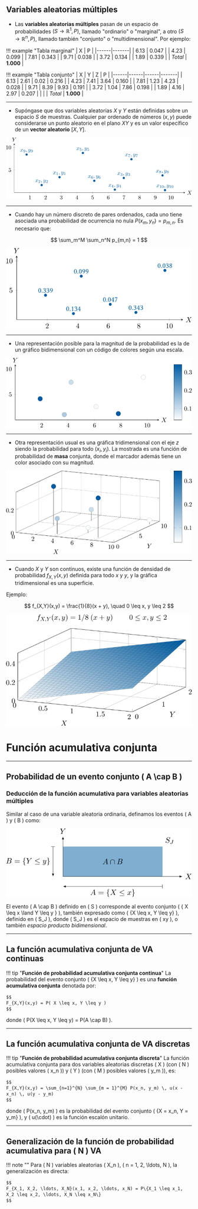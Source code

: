 ## Variables aleatorias múltiples

- Las **variables aleatorias múltiples** pasan de un espacio de probabilidades $(S \rightarrow \mathbb{R}^1, P)$, llamado "ordinario" o "marginal", a otro $(S \rightarrow \mathbb{R}^n, P)$, llamado también "conjunto" o "multidimensional". Por ejemplo:


!!! example "Tabla marginal"
    | X    | P     |
    |------|-------|
    | 6.13 | 0.047 |
    | 4.23 | 0.099 |
    | 7.81 | 0.343 |
    | 9.71 | 0.038 |
    | 3.72 | 0.134 |
    | 1.89 | 0.339 |
    | *Total* | **1.000** |


!!! example "Tabla conjunto"
    | X    | Y    | Z    | P     |
    |------|------|------|-------|
    | 6.13 | 2.61 | 0.02 | 0.216 |
    | 4.23 | 7.41 | 3.64 | 0.160 |
    | 7.81 | 1.23 | 4.23 | 0.028 |
    | 9.71 | 8.39 | 9.93 | 0.191 |
    | 3.72 | 1.04 | 7.86 | 0.198 |
    | 1.89 | 4.16 | 2.97 | 0.207 |
    |      |      | *Total* | **1.000** |

---


- Supóngase que dos variables aleatorias $X$ y $Y$ están definidas sobre un espacio $S$ de muestras. Cualquier par ordenado de números $(x, y)$ puede considerarse un punto aleatorio en el plano $XY$ y es un valor específico de un **vector aleatorio** $[X, Y]$.

![Puntos xy](images/9_puntos_xy.svg)








---

- Cuando hay un número discreto de pares ordenados, cada uno tiene asociada una probabilidad de ocurrencia no nula $P(x_m,y_n) = p_{m,n}$. Es necesario que:

$$
\sum_m^M \sum_n^N p_{m,n} = 1
$$

![Probabilidades xy](images/9_probabilidades_xy.svg)

---

- Una representación posible para la magnitud de la probabilidad es la de un gráfico bidimensional con un código de colores según una escala.

![Mapa de calor xy](images/9_xy_mapa_de_calor.svg)

---

- Otra representación usual es una gráfica tridimensional con el eje $z$ siendo la probabilidad para todo $(x_i, y_i)$. La mostrada es una función de probabilidad de **masa** conjunta, donde el marcador además tiene un color asociado con su magnitud.

![Mapa de calor 3D xy](images/9_xy_3D_calor.svg)

---

- Cuando $X$ y $Y$ son continuos, existe una función de densidad de probabilidad $f_{X,Y}(x,y)$ definida para todo $x$ y $y$, y la gráfica tridimensional es una superficie.

Ejemplo:

$$
f_{X,Y}(x,y) = \frac{1}{8}(x + y), \quad 0 \leq x, y \leq 2
$$

![PDF continua xy](images/9_xy_pdf_continua.svg)

# Función acumulativa conjunta

---

## Probabilidad de un evento conjunto \( A \cap B \)
### Deducción de la función acumulativa para variables aleatorias múltiples

Similar al caso de una variable aleatoria ordinaria, definamos los eventos \( A \) y \( B \) como:

![Intersección A y B](images/9_A_cap_B.svg)

El evento \( A \cap B \) definido en \( S \) corresponde al evento conjunto \( \{ X \leq x \land Y \leq y \} \), también expresado como \( \{X \leq x, Y \leq y\} \), definido en \( S_J \), donde \( S_J \) es el espacio de muestras en \( xy \), o también *espacio producto bidimensional*.

---

## La función acumulativa conjunta de VA **continuas**

!!! tip "**Función de probabilidad acumulativa conjunta continua**"
    La probabilidad del evento conjunto \( \{X \leq x, Y \leq y\} \) es una **función acumulativa conjunta** denotada por:

    $$
    F_{X,Y}(x,y) = P( X \leq x, Y \leq y )
    $$

donde \( P(X \leq x, Y \leq y) = P(A \cap B) \).

---

## La función acumulativa conjunta de VA **discretas**

!!! tip "**Función de probabilidad acumulativa conjunta discreta**"
    La función acumulativa conjunta para dos variables aleatorias discretas \( X \) (con \( N \) posibles valores \( x_n \)) y \( Y \) (con \( M \) posibles valores \( y_m \)), es:

    $$
    F_{X,Y}(x,y) = \sum_{n=1}^{N} \sum_{m = 1}^{M} P(x_n, y_m) \, u(x - x_n) \, u(y - y_m)
    $$

donde \( P(x_n, y_m) \) es la probabilidad del evento conjunto \( \{X = x_n, Y = y_m\} \), y \( u(\cdot) \) es la función escalón unitario.

---

## Generalización de la función de probabilidad acumulativa para \( N \) VA
!!! note ""
    Para \( N \) variables aleatorias \( X_n \), \( n = 1, 2, \ldots, N \), la generalización es directa:

    $$
    F_{X_1, X_2, \ldots, X_N}(x_1, x_2, \ldots, x_N) = P\{X_1 \leq x_1, X_2 \leq x_2, \ldots, X_N \leq x_N\}
    $$


